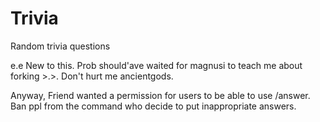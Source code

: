 # Trivia
Random trivia questions

e.e New to this. Prob should'ave waited for magnusi to teach me about forking >.>. Don't hurt me ancientgods.

Anyway, Friend wanted a permission for users to be able to use /answer. Ban ppl from the command who decide to put inappropriate answers.
